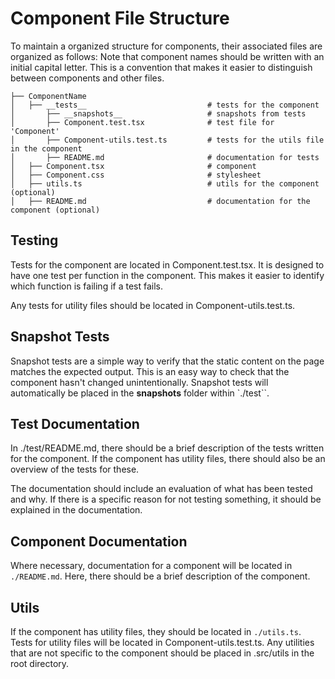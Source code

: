 # Component File Structure

To maintain a organized structure for components, their associated files are organized as follows:
Note that component names should be written with an initial capital letter. This is a convention that makes it easier to distinguish between components and other files.

```
├── ComponentName
│   ├── __tests__                           # tests for the component
│       ├── __snapshots__                   # snapshots from tests
│       ├── Component.test.tsx              # test file for 'Component'
│       ├── Component-utils.test.ts         # tests for the utils file in the component
│       ├── README.md                       # documentation for tests
│   ├── Component.tsx                       # component
│   ├── Component.css                       # stylesheet
│   ├── utils.ts                            # utils for the component (optional)
│   ├── README.md                           # documentation for the component (optional)

```

## Testing

Tests for the component are located in Component.test.tsx. It is designed to have one test per function in the component. This makes it easier to identify which function is failing if a test fails.

Any tests for utility files should be located in Component-utils.test.ts.

## Snapshot Tests

Snapshot tests are a simple way to verify that the static content on the page matches the expected output. This is an easy way to check that the component hasn't changed unintentionally. Snapshot tests will automatically be placed in the **snapshots** folder within `./test``.

## Test Documentation

In ./test/README.md, there should be a brief description of the tests written for the component. If the component has utility files, there should also be an overview of the tests for these.

The documentation should include an evaluation of what has been tested and why. If there is a specific reason for not testing something, it should be explained in the documentation.

## Component Documentation

Where necessary, documentation for a component will be located in `./README.md`. Here, there should be a brief description of the component.

## Utils

If the component has utility files, they should be located in `./utils.ts`. Tests for utility files will be located in Component-utils.test.ts. Any utilities that are not specific to the component should be placed in .src/utils in the root directory.
